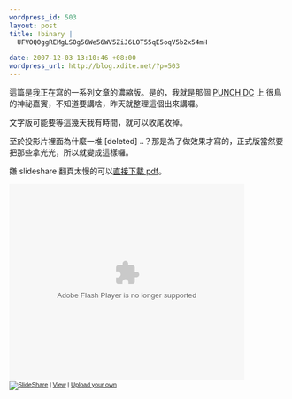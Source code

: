 ```yaml
--- 
wordpress_id: 503
layout: post
title: !binary |
  UFVOQ0ggREMgLS0g56We56WV5ZiJ6LOT55qE5oqV5b2x54mH

date: 2007-12-03 13:10:46 +08:00
wordpress_url: http://blog.xdite.net/?p=503
---
```

這篇是我正在寫的一系列文章的濃縮版。是的，我就是那個 <a href="http://carol.bluecircus.net/archives/blog_stuff/cat-387/event122punch_d.php">PUNCH DC</a> 上 很鳥的神祕嘉賓，不知道要講啥，昨天就整理這個出來講囉。

文字版可能要等這幾天我有時間，就可以收尾收掉。

至於投影片裡面為什麼一堆 [deleted] ..？那是為了做效果才寫的，正式版當然要把那些拿光光，所以就變成這樣囉。

嫌 slideshare 翻頁太慢的可以<a href="http://www.slideshare.net/guest4b17d6/punch-dc-10/download">直接下載 pdf</a>。

<div style="width:425px;text-align:left" id="__ss_189571"><object style="margin:0px" width="425" height="355"><param name="movie" value="http://static.slideshare.net/swf/ssplayer2.swf?doc=punch-dc-10-1196658082675375-3"/><param name="allowFullScreen" value="true"/><param name="allowScriptAccess" value="always"/><embed src="http://static.slideshare.net/swf/ssplayer2.swf?doc=punch-dc-10-1196658082675375-3" type="application/x-shockwave-flash" allowscriptaccess="always" allowfullscreen="true" width="425" height="355"></embed></object><div style="font-size:11px;font-family:tahoma,arial;height:26px;padding-top:2px;"><a href="http://www.slideshare.net/?src=embed"><img src="http://static.slideshare.net/swf/logo_embd.png" style="border:0px none;margin-bottom:-5px" alt="SlideShare"/></a> | <a href="http://www.slideshare.net/guest4b17d6/punch-dc-10" title="View 'PUNCH DC -10' on SlideShare">View</a> | <a href="http://www.slideshare.net/upload">Upload your own</a></div></div>
